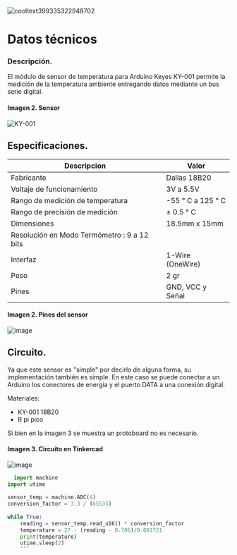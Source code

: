
![cooltext399335322948702](https://user-images.githubusercontent.com/84939760/144688840-36fd0fd0-7520-4ec9-832f-42d9a91aba05.png)

# Datos técnicos 
### Descripción.

El módulo de sensor de temperatura para Arduino Keyes KY-001 permite la medición de la temperatura ambiente entregando datos mediante un bus serie digital.

#### Imagen 2. Sensor
![KY-001](https://user-images.githubusercontent.com/84939760/144689319-44c2afce-084f-49cd-ad2e-e952edb6968b.png)

## Especificaciones.

| Descripcion | Valor |
| --- | --- |
| Fabricante| Dallas 18B20 |
| Voltaje de funcionamiento | 3V a 5.5V |
| Rango de medición de temperatura | -55 ° C a 125 ° C |
| Rango de precisión de medición | ± 0.5 ° C |
| Dimensiones | 18.5mm x 15mm |
| Resolución en Modo Termómetro : 9 a 12 bits |
| Interfaz | 1-Wire (OneWire) |
| Peso | 2 gr |
| Pines | GND, VCC y Señal |

#### Imagen 2. Pines del sensor
![image](https://user-images.githubusercontent.com/84939760/144693689-b554dc31-3c78-4b22-bbac-46e9f54e507b.png)

## Circuito.
Ya que este sensor es "simple" por decirlo de alguna forma, su implementación también es simple.
En este caso se puede conectar a un Arduino los conectores de energía y el puerto DATA a una conexión digital.

Materiales:
- KY-001 18B20
- R pi pico

Si bien en la imagen 3 se muestra un protoboard no es necesario.

#### Imagen 3. Circuito en Tinkercad
![image](https://user-images.githubusercontent.com/84939760/144695219-109fa0bd-8e0f-42b6-8593-4372684578ee.png)

```python
  import machine
import utime
 
sensor_temp = machine.ADC(4)
conversion_factor = 3.3 / (65535)
 
while True:
    reading = sensor_temp.read_u16() * conversion_factor 
    temperature = 27 - (reading - 0.706)/0.001721
    print(temperature)
    utime.sleep(2)                          
    ```
